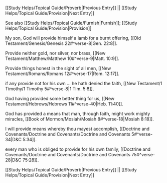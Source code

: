 [[Study Helps/Topical Guide/Proverb|Previous Entry]]  ||  [[Study Helps/Topical Guide/Provision|Next Entry]]

 See also [[Study Helps/Topical Guide/Furnish|Furnish]]; [[Study Helps/Topical Guide/Provision|Provision]]

 My son, God will provide himself a lamb for a burnt offering, [[Old Testament/Genesis/Genesis 22#^verse-8|Gen. 22:8]].

 Provide neither gold, nor silver, nor brass, [[New Testament/Matthew/Matthew 10#^verse-9|Matt. 10:9]].

 Provide things honest in the sight of all men, [[New Testament/Romans/Romans 12#^verse-17|Rom. 12:17]].

 if any provide not for his own ... he hath denied the faith, [[New Testament/1 Timothy/1 Timothy 5#^verse-8|1 Tim. 5:8]].

 God having provided some better thing for us, [[New Testament/Hebrews/Hebrews 11#^verse-40|Heb. 11:40]].

 God has provided a means that man, through faith, might work mighty miracles, [[Book of Mormon/Mosiah/Mosiah 8#^verse-18|Mosiah 8:18]].

 I will provide means whereby thou mayest accomplish, [[Doctrine and Covenants/Doctrine and Covenants/Doctrine and Covenants 5#^verse-34|D&C 5:34]].

 every man who is obliged to provide for his own family, [[Doctrine and Covenants/Doctrine and Covenants/Doctrine and Covenants 75#^verse-28|D&C 75:28]].

[[Study Helps/Topical Guide/Proverb|Previous Entry]]  ||  [[Study Helps/Topical Guide/Provision|Next Entry]]